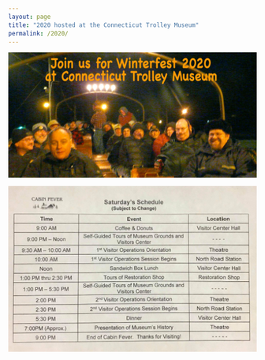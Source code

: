 ```yaml
---
layout: page
title: "2020 hosted at the Connecticut Trolley Museum"
permalink: /2020/
---
```



![Winterfest 2020 Logo](/assets/images/past/2020promo.jpg)

![Winterfest 2020 Agenda](/assets/images/past/2020agenda.jpg)



